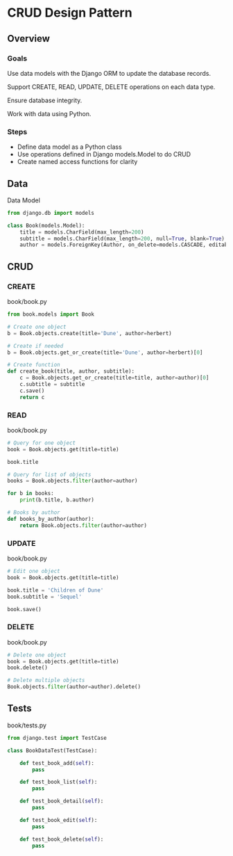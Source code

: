 # CRUD Design Pattern

## Overview

### Goals

Use data models with the Django ORM to update the database records.

Support CREATE, READ, UPDATE, DELETE operations on each data type.

Ensure database integrity.

Work with data using Python.


### Steps
* Define data model as a Python class
* Use operations defined in Django models.Model to do CRUD
* Create named access functions for clarity



## Data

Data Model

```python
from django.db import models

class Book(models.Model):
    title = models.CharField(max_length=200)
    subtitle = models.CharField(max_length=200, null=True, blank=True)
    author = models.ForeignKey(Author, on_delete=models.CASCADE, editable=False)
```


## CRUD

### CREATE

book/book.py

```python
from book.models import Book

# Create one object
b = Book.objects.create(title='Dune', author=herbert)

# Create if needed
b = Book.objects.get_or_create(title='Dune', author=herbert)[0]

# Create function
def create_book(title, author, subtitle):
    c = Book.objects.get_or_create(title=title, author=author)[0]
    c.subtitle = subtitle
    c.save()
    return c
```


### READ

book/book.py

```python
# Query for one object
book = Book.objects.get(title=title)

book.title

# Query for list of objects
books = Book.objects.filter(author=author)

for b in books:
    print(b.title, b.author)

# Books by author
def books_by_author(author):
    return Book.objects.filter(author=author)
```


### UPDATE

book/book.py

```python
# Edit one object
book = Book.objects.get(title=title)

book.title = 'Children of Dune'
book.subtitle = 'Sequel'

book.save()
```


### DELETE

book/book.py

```python
# Delete one object
book = Book.objects.get(title=title)
book.delete()

# Delete multiple objects
Book.objects.filter(author=author).delete()
```



## Tests

book/tests.py

```python
from django.test import TestCase

class BookDataTest(TestCase):

    def test_book_add(self):
        pass

    def test_book_list(self):
        pass

    def test_book_detail(self):
        pass

    def test_book_edit(self):
        pass

    def test_book_delete(self):
        pass
```

